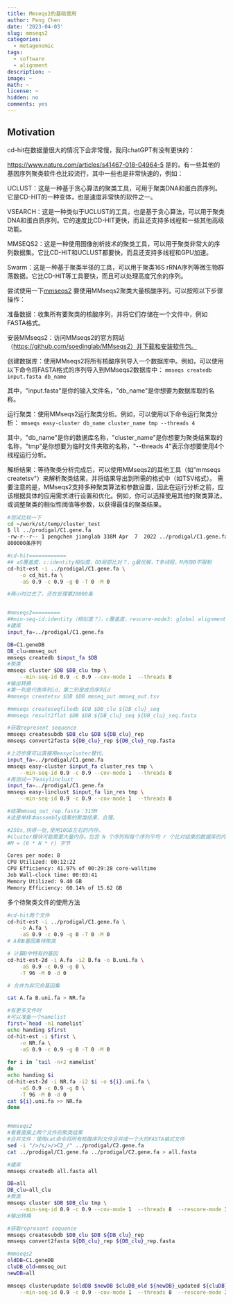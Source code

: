 ```yaml
---
title: Mmseqs2的基础使用
author: Peng Chen
date: '2023-04-03'
slug: mmseqs2
categories:
  - metagenomic
tags:
  - software
  - alignment
description: ~
image: ~
math: ~
license: ~
hidden: no
comments: yes
---
```



## Motivation
cd-hit在数据量很大的情况下会非常慢，我问chatGPT有没有更快的：

https://www.nature.com/articles/s41467-018-04964-5
是的，有一些其他的基因序列聚类软件也比较流行，其中一些也是非常快速的，例如：

UCLUST：这是一种基于贪心算法的聚类工具，可用于聚类DNA和蛋白质序列。它是CD-HIT的一种变体，也是速度非常快的软件之一。

VSEARCH：这是一种类似于UCLUST的工具，也是基于贪心算法，可以用于聚类DNA和蛋白质序列。它的速度比CD-HIT更快，而且还支持多线程和一些其他高级功能。

MMSEQS2：这是一种使用图像剖析技术的聚类工具，可以用于聚类非常大的序列数据集。它比CD-HIT和UCLUST都要快，而且还支持多线程和GPU加速。

Swarm：这是一种基于聚类半径的工具，可以用于聚类16S rRNA序列等微生物群落数据。它比CD-HIT等工具要快，而且可以处理高度冗余的序列。

尝试使用一下[mmseqs2](https://github.com/soedinglab/MMseqs2)
要使用MMseqs2聚类大量核酸序列，可以按照以下步骤操作：

准备数据：收集所有要聚类的核酸序列，并将它们存储在一个文件中，例如FASTA格式。

安装MMseqs2：访问MMseqs2的官方网站（https://github.com/soedinglab/MMseqs2）并下载和安装软件包。

创建数据库：使用MMseqs2将所有核酸序列导入一个数据库中。例如，可以使用以下命令将FASTA格式的序列导入到MMseqs2数据库中：
`mmseqs createdb input.fasta db_name`

其中，"input.fasta"是你的输入文件名，"db_name"是你想要为数据库取的名称。

运行聚类：使用MMseqs2运行聚类分析。例如，可以使用以下命令运行聚类分析：
`mmseqs easy-cluster db_name cluster_name tmp --threads 4`

其中，"db_name"是你的数据库名称，"cluster_name"是你想要为聚类结果取的名称，"tmp"是你想要为临时文件夹取的名称，"--threads 4"表示你想要使用4个线程运行分析。

解析结果：等待聚类分析完成后，可以使用MMseqs2的其他工具（如"mmseqs createtsv"）来解析聚类结果，并将结果导出到所需的格式中（如TSV格式）。
需要注意的是，MMseqs2支持多种聚类算法和参数设置，因此在运行分析之前，应该根据具体的应用需求进行设置和优化。例如，你可以选择使用其他的聚类算法，或调整聚类的相似性阈值等参数，以获得最佳的聚类结果。


```bash
#测试比较一下
cd ~/work/st/temp/cluster_test
$ ll ../prodigal/C1.gene.fa
-rw-r--r-- 1 pengchen jianglab 338M Apr  7  2022 ../prodigal/C1.gene.fa
800000条序列

#cd-hit============
## aS覆盖度，c:identity相似度，G0局部比对？，g最优解，T多线程，M内存0不限制
cd-hit-est -i ../prodigal/C1.gene.fa \
    -o cd_hit.fa \
    -aS 0.9 -c 0.9 -g 0 -T 0 -M 0

#两小时过去了，还在处理第20000条    


#mmseqs2=========
##min-seq-id:identity（相似度？），c覆盖度，rescore-mode3: global alignment
#建库
input_fa=../prodigal/C1.gene.fa

DB=C1.geneDB
DB_clu=mmseq_out
mmseqs createdb $input_fa $DB
#聚类
mmseqs cluster $DB $DB_clu tmp \
    --min-seq-id 0.9 -c 0.9 --cov-mode 1  --threads 8
#输出转换
#第一列是代表序列id，第二列是成员序列id
#mmseqs createtsv $DB $DB mmseq_out mmseq_out.tsv

#mmseqs createseqfiledb $DB $DB_clu ${DB_clu}_seq
#mmseqs result2flat $DB $DB ${DB_clu}_seq ${DB_clu}_seq.fasta

#获取represent sequence
mmseqs createsubdb $DB_clu $DB ${DB_clu}_rep
mmseqs convert2fasta ${DB_clu}_rep ${DB_clu}_rep.fasta   

#上述步骤可以直接用easycluster替代。
input_fa=../prodigal/C1.gene.fa
mmseqs easy-cluster $input_fa cluster_res tmp \
    --min-seq-id 0.9 -c 0.9 --cov-mode 1  --threads 8
#再测试一下easylinclust
input_fa=../prodigal/C1.gene.fa
mmseqs easy-linclust $input_fa lin_res tmp \
    --min-seq-id 0.9 -c 0.9 --cov-mode 1  --threads 8

#结果mmseq_out_rep.fasta：315M
#这是单样本assembly结果的聚类结果，合理。

#250s,快得一批,使用10GB左右的内存。
#cluster模块可能需要大量内存。包含 N 个序列和每个序列平均 r 个比对结果的数据库的内存消耗可以估计为
#M = (6 * N * r) 字节

Cores per node: 8
CPU Utilized: 00:12:22
CPU Efficiency: 41.97% of 00:29:28 core-walltime
Job Wall-clock time: 00:03:41
Memory Utilized: 9.40 GB
Memory Efficiency: 60.14% of 15.62 GB

```

多个待聚类文件的使用方法

```bash
#cd-hit两个文件
cd-hit-est -i ../prodigal/C1.gene.fa \
    -o A.fa \
    -aS 0.9 -c 0.9 -g 0 -T 0 -M 0
# A和B基因集待聚类

# 计算B中特有的基因
cd-hit-est-2d -i A.fa -i2 B.fa -o B.uni.fa \
    -aS 0.9 -c 0.9 -g 0 \
    -T 96 -M 0 -d 0

# 合并为非冗余基因集

cat A.fa B.uni.fa > NR.fa

#有更多文件时
#可以准备一个namelist
first=`head -n1 namelist`
echo handing $first
cd-hit-est -i $first \
    -o NR.fa \
    -aS 0.9 -c 0.9 -g 0 -T 0 -M 0
    
for i in `tail -n+2 namelist`
do
echo handing $i
cd-hit-est-2d -i NR.fa -i2 $i -o ${i}.uni.fa \
    -aS 0.9 -c 0.9 -g 0 \
    -T 96 -M 0 -d 0
cat ${i}.uni.fa >> NR.fa
done


#mmseqs2
#看看直接上两个文件的聚类结果
#合并文件：使用cat命令将所有核酸序列文件合并成一个大的FASTA格式文件
sed -i "/>/s/>/>C2_/" ../prodigal/C2.gene.fa
cat ../prodigal/C1.gene.fa ../prodigal/C2.gene.fa > all.fasta

#建库
mmseqs createdb all.fasta all

DB=all
DB_clu=all_clu
#聚类
mmseqs cluster $DB $DB_clu tmp \
    --min-seq-id 0.9 -c 0.9 --cov-mode 1  --threads 8  --rescore-mode 3
#输出转换

#获取represent sequence
mmseqs createsubdb $DB_clu $DB ${DB_clu}_rep
mmseqs convert2fasta ${DB_clu}_rep ${DB_clu}_rep.fasta  

#mmseqs2
oldDB=C1.geneDB
cluDB_old=mmseq_out
newDB=all

mmseqs clusterupdate $oldDB $newDB $cluDB_old ${newDB}_updated ${cluDB}_updated tmp \
    --min-seq-id 0.9 -c 0.9 --cov-mode 1  --threads 8  --rescore-mode 3

```




